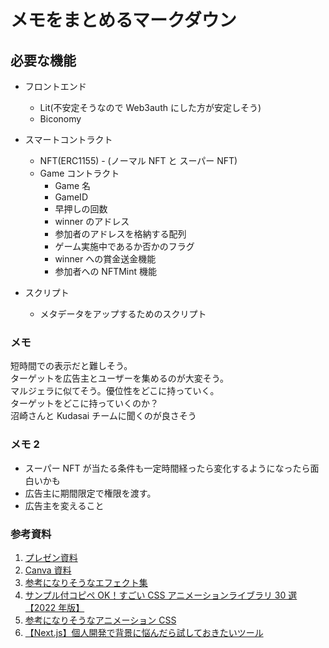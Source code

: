 # メモをまとめるマークダウン

## 必要な機能

- フロントエンド

  - Lit(不安定そうなので Web3auth にした方が安定しそう)
  - Biconomy

- スマートコントラクト

  - NFT(ERC1155) - (ノーマル NFT と スーパー NFT)
  - Game コントラクト
    - Game 名
    - GameID
    - 早押しの回数
    - winner のアドレス
    - 参加者のアドレスを格納する配列
    - ゲーム実施中であるか否かのフラグ
    - winner への賞金送金機能
    - 参加者への NFTMint 機能

- スクリプト
  - メタデータをアップするためのスクリプト

### メモ

短時間での表示だと難しそう。  
ターゲットを広告主とユーザーを集めるのが大変そう。  
マルジェラに似てそう。優位性をどこに持っていく。  
ターゲットをどこに持っていくのか？  
沼崎さんと Kudasai チームに聞くのが良さそう

### メモ 2

- スーパー NFT が当たる条件も一定時間経ったら変化するようになったら面白いかも
- 広告主に期間限定で権限を渡す。
- 広告主を変えること

### 参考資料

1. [プレゼン資料](https://docs.google.com/presentation/d/1Lgr0_aH9DENWWBIPr9TsNFT4-mXaUWQ04ITi_onRJBQ/edit#slide=id.p)
2. [Canva 資料](https://www.canva.com/design/DAFypSIRgJM/HLmWVcJrgiJkWTQ1jXQpBQ/edit?utm_content=DAFypSIRgJM&utm_campaign=designshare&utm_medium=link2&utm_source=sharebutton)
3. [参考になりそうなエフェクト集](https://photoshopvip.net/90427/2)
4. [サンプル付コピペ OK！すごい CSS アニメーションライブラリ 30 選【2022 年版】](https://photoshopvip.net/133747)
5. [参考になりそうなアニメーション CSS](https://deshinon.com/2019/03/04/pop-midashi-title-css/)
6. [【Next.js】個人開発で背景に悩んだら試しておきたいツール](https://zenn.dev/masa5714/articles/1d4796b096223f)
